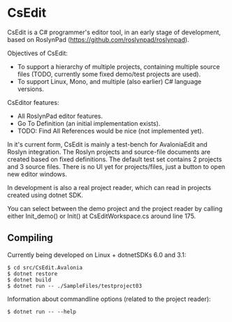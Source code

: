 # CsEdit

CsEdit is a C# programmer's editor tool, in an early stage of development, based on RoslynPad (https://github.com/roslynpad/roslynpad).

Objectives of CsEdit:

* To support a hierarchy of multiple projects, containing multiple source files (TODO, currently some fixed demo/test projects are used).
* To support Linux, Mono, and multiple (also earlier) C# language versions.

CsEditor features:
* All RoslynPad editor features.
* Go To Definition (an initial implementation exists).
* TODO: Find All References would be nice (not implemented yet).

In it's current form, CsEdit is mainly a test-bench for AvaloniaEdit and Roslyn integration.
The Roslyn projects and source-file documents are created based on fixed definitions.
The default test set contains 2 projects and 3 source files.
There is no UI yet for projects/files, just a button to open new editor windows.

In development is also a real project reader, which can read in projects created using dotnet SDK.

You can select between the demo project and the project reader by calling either Init_demo() or Init() at CsEditWorkspace.cs around line 175.

Compiling
---------

Currently being developed on Linux + dotnetSDKs 6.0 and 3.1:

```
$ cd src/CsEdit.Avalonia
$ dotnet restore
$ dotnet build
$ dotnet run -- ./SampleFiles/testproject03
```

Information about commandline options (related to the project reader):

```
$ dotnet run -- --help
```

